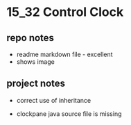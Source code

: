 # 15_32 Control Clock
## repo notes

- readme markdown file - excellent
- shows image


## project notes

- correct use of inheritance

- clockpane java source file is missing
